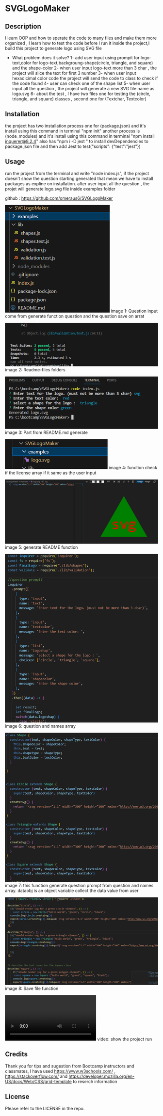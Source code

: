 # SVGLogoMaker

## Description

I learn OOP and how to sperate the code to many files and make them more organized , I learn how to test the code before I run it inside the project,I build this project to generate logo using SVG file 

- What problem does it solve?
1- add user input using prompit for logo-text,color for logo-text,backgroung-shape(circle, triangle, and square) and the shape-color 
2- when user input logo-text more than 3 char , the project will slice the text for first 3 number
3- when user input hexadicimal color code the project will send the code to class to check if the code found
4- user can check one of the shape list 
5- when user input all the question , the project will generate a new SVG file name as logo.svg
6- about the test , I have two files one for testing the (circle, triangle, and square) classes , second one for (Textchar, Textcolor)

## Installation

the project has two installation process one for (package.json) and it's install using this command in terminal "npm init"
another process is (node_modules) and it's install using this command in terminal "npm install inquerer@8.2.4" also has "npm i -D jest " to install devDependencies to package.json file and then add Jest to test("scripts": {"test":"jest"})

## Usage
run the project from the terminal and write "node index.js", if the project doesn't show the question starting generated that mean we have to install packages as expline on installation.
after user input all the question , the projet will generate logo.svg file inside examples folder

github :  https://github.com/omeraus6/SVGLogoMaker

![alt text](images/1.png)
image 1: Question input come from generate function question and the question save on arrat

![alt text](images/2.png)
image 2: Readme-files folders

![alt text](images/3.png)
image 3: Part from README.md generate

![alt text](images/4.png)
image 4: function check if the license array if it same as the user input

![alt text](images/5.png)
image 5: generate README function

![alt text](images/6.png)
image 6: question and names array 

![alt text](images/7.png)
image 7: this function generate question prompt from question and names array.
          dataobj is an object variable collect the data value from user

![alt text](images/8.png)
image 8: Save file function

![alt text](run-video/readmegenerate.mp4)
video: show the project run




## Credits

Thank you for tips and sugestion from Bootcamp instructors and classmates, I hava used https://www.w3schools.com/ , https://stackoverflow.com/ and https://developer.mozilla.org/en-US/docs/Web/CSS/grid-template to reserch information 

## License

Please refer to the LICENSE in the repo.
